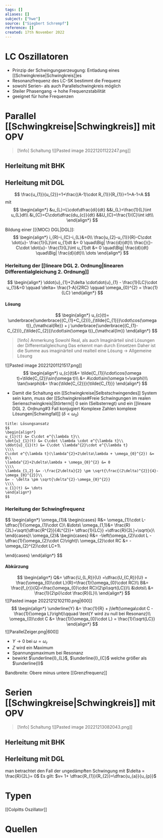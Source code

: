 ```yaml
---
tags: []
aliases: []
subject: ["hwe"]
source: ["Siegbert Schrempf"]
reference: []
created: 17th November 2022
---
```


# LC Oszillatoren
- Prinzip der Schwingungserzeugung: Entladung eines [[Schwingkreise|Schwingkreis]]es
- Resonanzfrequenz des LC-SK bestimmt die Frequenz
- sowohl Serien- als auch Parallelschwingkreis möglich 
- Steiler Phasengang $\rightarrow$ hohe Frequenzstabilität
- geeignet für hohe Frequenzen
# Parallel [[Schwingkreise|Schwingkreis]] mit OPV
> [!info] Schaltung
>![[Pasted image 20221201122247.png]]
## Herleitung mit BHK

## Herleitung mit DGL
$$
\frac{u_{1}}{u_{2}}=1+\frac{(A-1)\cdot R_{1}}{R_{1}}=1+A-1=A
$$
mit 
$$
\begin{align*}
&u_{L}=L\cdot\dfrac{di}{dt}
&&i_{L}=\frac{1}{L}\int u_{L}dt\\
&i_{C}=C\cdot\dfrac{du_{c}}{dt}
&&U_{C}=\frac{1}{C}\int idt\\
\end{align*}
$$

Bildung einer [[{MOC} DGL|DGL]]:
$$
\begin{align*}
i_{R}-i_{C}-i_{L}&=0\\
\frac{u_{2}-u_{1}}{R}-C\cdot \dot{u}- \frac{1}{L}\int u_{1}dt &= 0 \quad\Big| \frac{d}{dt}\\
\frac{}{}-C\cdot \dot{u}- \frac{1}{L}\int u_{1}dt &= 0 \quad\Big| \frac{d}{dt} \quad\Big| \frac{d}{dt}\\
\dots
\end{align*}
$$

### Herleitung der [[lineare DGL 2. Ordnung|linearen Differentialgleichung 2. Ordnung]]
$$
\begin{align*}
\ddot{u}_{1}+2\delta \cdot\dot{u}_{1} - \frac{1}{LC}\cdot u_{1}&=0 \qquad \delta= \frac{1-A}{2RC}  \qquad \omega_{0}^{2} = \frac{1}{LC} 
\end{align*}
$$

#### Lösung
$$
\begin{align*}
u_{c}(t)= \underbrace{\underbrace{(C_{1}+C_{2})}_{\tilde{C_{1}}}\cdot\cos(\omega t)}_{\mathcal{Re}} + j \underbrace{\underbrace{(C_{1}-C_{2})}_{\tilde{C_{2}}}\cdot\sin(\omega t)}_{\mathcal{Im}}
\end{align*}
$$

> [!info] Anmerkung
> Sowohl Real, als auch Imaginärteil sind Lösungen der Differentailgleichung
> Das erkennt man durch Einsetzen
> Daher ist die Summe aus imaginärteil und realteil eine Lösung -> Allgemeine Lösung

![[Pasted image 20221201121517.png]]
$$
\begin{align*}
u_{c}(t)&= \tilde{C_{1}}\cdot\cos(\omega t)+\tilde{C_{2}}\sin(\omega t)\\
&= A\cdot\sin(\omega t+\varphi)\\
\tan(\varphi)&= \frac{\tilde{C_{2}}}{\tilde{C_{1}}}
\end{align*}
$$

- Damit die Schaltung ein [[Schwingkreise|Selbstschwingendes]] System sein kann, muss der [[Schwingkreise#Freie Schwingungen im realen Serienschwingkreis|Störterm]] $0$ sein (Selbsterregt) und ein [[lineare DGL 2. Ordnung#3 Fall konjugiert Komplexe Zahlen komplexe Lösungen\|Schwingfall]] ($\delta<\omega_{0}$)

  
```ad-question
title: Lösungsansatz
$$
\begin{align*}
u_{1}(t) &= C\cdot e^{\lambda t}\\
\dot{u}_{1}(t) &= C\cdot \lambda \cdot e^{\lambda t}\\
\ddot{u}_{1}(t) &= C\cdot \lambda^{2}\cdot e^{\lambda t}
\\\\
C\cdot e^{\lambda t}(\lambda^{2}+2\delta\lambda + \omega_{0}^{2}) &= 0\\
\lambda^{2}+2\delta\lambda + \omega_{0}^{2} &= 0
\\\\
\lambda_{1,2} &= -\frac{2\delta}{2} \pm \sqrt{\frac{(2\delta)^{2}}{4}-\omega_{0}^{2}}\\
&= - \delta \pm \sqrt{\delta^{2}-\omega_{0}^{2}}
\\\\
u_{1}(t) &= \dots
\end{align*}
$$
```
### Herleitung der Schwingfrequenz
$$
\begin{align*}
\omega_{1}&
\begin{cases}
R&= \omega_{1}\cdot L- \dfrac{1}{\omega_{1}\cdot C}\\
&\dots\\
\omega_{1,1}&= \frac{R}{2L}+\sqrt{\dfrac{R^{2}}{4L^{2}}+ \dfrac{1}{LC}} =\dfrac{R}{2L}+\sqrt{x}\\
\end{cases}\\
\omega_{2}&
\begin{cases}
R&= -\left(\omega_{2}\cdot L - \dfrac{1}{\omega_{2}\cdot C}\right)\\
\omega_{2}\cdot RC &= -\omega_{2}^{2}\cdot LC+1\\

\end{cases}
\end{align*}
$$
#### Abkürzung
$$
\begin{align*}
Q&= \dfrac{U_{L,R}}{U} =\dfrac{U_{C,R}}{U} = \frac{\omega_{0}\cdot L}{R}=\frac{1}{\omega_{0}\cdot RC}\\
B&= \frac{f_{r}}{Q}=\frac{\omega_{0}\cdot RC}{2\pi\sqrt{LC}}\\
&\dots\\
&= \frac{1}{2\pi}\cdot \frac{R}{L}\\
\end{align*}
$$
![[Pasted image 20221212102110.png|600]]
$$
\begin{align*}
\underline{Y} &= \frac{1}{R} + j\left(\omega\cdot C - \frac{1}{\omega L}\right)\qquad \text{Y wird zu null bei Resonanz}\\
\omega_{0}\cdot C &= \frac{1}{\omega_{0}\cdot L} = \frac{1}{\sqrt{LC}}
\end{align*}
$$
![[ParallelZeiger.png|600]]
- $Y\rightarrow0$ bei $\omega = \omega_{r}$
- $Z$ wird ein Maximum
- Spannungsmaximum bei Resonanz
- bewirkt $\underline{I}_{L}$, $\underline{I}_{C}$ welche größer als $\underline{I}$ 

Bandbreite: Obere minus untere [[Grenzfrequenz]]


# Serien [[Schwingkreise|Schwingkreis]] mit OPV
> [!info] Schaltung
> ![[Pasted image 20221213082043.png]]

## Herleitung mit BHK
## Herleitung mit DGL
man betrachtet den Fall der ungedämpften Schwingung mit $\delta = \frac{R}{2L}= 0$
Es gilt: $v= 1+ \dfrac{R_{1}}{R_{2}}=\dfrac{u_{a}}{u_{p}}$

# Typen
[[Colpitts Oszillator]]

# Quellen




